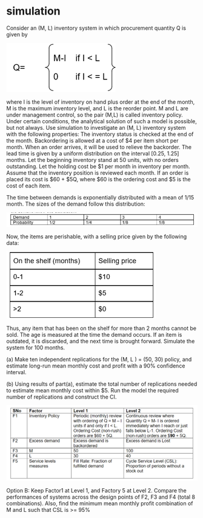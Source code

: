 # simulation

Consider an (M, L) inventory system in which procurement quantity Q is given by

![](https://github.com/kshitij-pro/simulation/blob/ab6d669c4ff6cf0b8eee88174e3dcf2ca718309b/Screenshot%202021-08-13%20161453.png)

where I is the level of inventory on hand plus order at the end of the month, M is the maximum inventory level, and L is the reorder point. M and L are under management control, so the pair (M,L)	is called inventory policy. Under certain conditions, the analytical solution of such a model is possible, but not always. Use simulation to investigate an (M, L) inventory system with the following properties: The inventory status is checked at the end of the month. Backordering is allowed at a cost of $4 per item short per month. When an order arrives, it will be used to relieve the backorder. The lead time is given by a uniform distribution on the interval [0.25, 1.25] months. Let the beginning inventory stand at 50 units, with no orders outstanding. Let the holding cost be $1 per month in inventory per month. Assume that the inventory position is reviewed each month. If an order is placed its cost is $60 + $5Q, where $60 is the ordering cost and $5 is the cost of each item.

The time between demands is exponentially distributed with a mean of 1/15 month. The sizes of the demand follow this distribution:

![](https://github.com/kshitij-pro/simulation/blob/cffe2cb0edff76044f2e9587bfa6b437e87197d5/Screenshot%202021-08-13%20161517.png)

Now, the items are perishable, with a selling price given by the following data:

![](https://github.com/kshitij-pro/simulation/blob/2579c4d4341003baa41e0db70a72eba79478c6a6/Screenshot%202021-08-13%20161536.png)

Thus, any item that has been on the shelf for more than 2 months cannot be sold. The age is measured at the time the demand occurs. If an item is outdated, it is discarded, and the next time is brought forward. Simulate the system for 100 months.

(a)	Make ten independent replications for the (M, L ) = (50, 30) policy, and estimate long-run mean monthly cost and profit with a 90% confidence interval.

(b)	Using results of part(a), estimate the total number of replications needed to estimate mean monthly cost within $5. Run the model the required number of replications and construct the CI.

![](https://github.com/kshitij-pro/simulation/blob/2794e457bd502ccb657b5bba371a30384c0667cf/Screenshot%202021-08-13%20162233.png)

Option B: Keep Factor1 at Level 1, and Factory 5 at Level 2.  Compare the performances of systems across the design points of F2, F3 and F4 (total 8 combinations). Also, find the minimum mean monthly profit combination of M and L such that CSL is >= 95%
